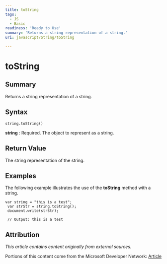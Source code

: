 ```yaml
---
title: toString
tags:
  - JS
  - Basic
readiness: 'Ready to Use'
summary: 'Returns a string representation of a string.'
uri: javascript/String/toString

---
```

# toString

## Summary

Returns a string representation of a string.

## Syntax

    string.toString()

**string**
:   Required. The object to represent as a string.

## Return Value

The string representation of the string.

## Examples

The following example illustrates the use of the **toString** method with a string.

``` {.js}
var string = "this is a test";
 var strStr = string.toString();
 document.write(strStr);

 // Output: this is a test
```

## Attribution

*This article contains content originally from external sources.*

Portions of this content come from the Microsoft Developer Network: [Article](http://msdn.microsoft.com/en-us/library/ie/jj155282(v=vs.94).aspx)

